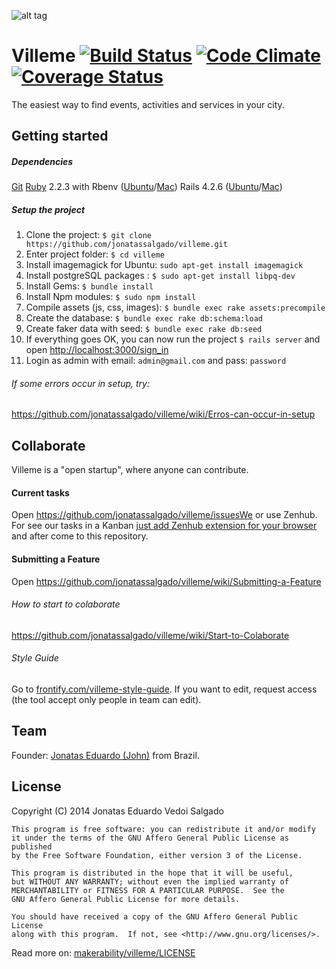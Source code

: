 ![alt tag](http://i.imgur.com/V7T6r88.jpg)

# Villeme [![Build Status](https://snap-ci.com/jonatassalgado/villeme/branch/master/build_image)](https://snap-ci.com/jonatassalgado/villeme/branch/master) [![Code Climate](https://codeclimate.com/github/makerability/villeme/badges/gpa.svg)](https://codeclimate.com/github/makerability/villeme) [![Coverage Status](https://img.shields.io/coveralls/jonatassalgado/villeme.svg)](https://coveralls.io/r/jonatassalgado/villeme?branch=master)

The easiest way to find events, activities and services in your city.

## Getting started

##### Dependencies

[Git](http://git-scm.com/)
[Ruby](https://www.ruby-lang.org) 2.2.3 with Rbenv ([Ubuntu](http://goo.gl/GV3jz9)/[Mac](http://goo.gl/iopwFk))
Rails 4.2.6 ([Ubuntu](http://goo.gl/85rKbk)/[Mac](http://goo.gl/Zq6Rgv))

##### Setup the project

1. Clone the project: `$ git clone https://github.com/jonatassalgado/villeme.git`
2. Enter project folder: `$ cd villeme`
3. Install imagemagick for Ubuntu: `sudo apt-get install imagemagick`
4. Install postgreSQL packages : `$ sudo apt-get install libpq-dev`
5. Install Gems: `$ bundle install`
6. Install Npm modules: `$ sudo npm install`
7. Compile assets (js, css, images): `$ bundle exec rake assets:precompile`
8. Create the database: `$ bundle exec rake db:schema:load`
9. Create faker data with seed: `$ bundle exec rake db:seed`
10. If everything goes OK, you can now run the project `$ rails server` and open [http://localhost:3000/sign_in](http://localhost:3000/sign_in)
11. Login as admin with email: `admin@gmail.com` and pass: `password`

###### If some errors occur in setup, try:

https://github.com/jonatassalgado/villeme/wiki/Erros-can-occur-in-setup

## Collaborate

Villeme is a "open startup", where anyone can contribute.

#### Current tasks

Open https://github.com/jonatassalgado/villeme/issuesWe or use Zenhub. For see our tasks in a Kanban [just add Zenhub extension for your browser](https://www.zenhub.com/) and after come to this repository.

#### Submitting a Feature

Open https://github.com/jonatassalgado/villeme/wiki/Submitting-a-Feature


###### How to start to colaborate

https://github.com/jonatassalgado/villeme/wiki/Start-to-Colaborate

###### Style Guide

Go to [frontify.com/villeme-style-guide](https://app.frontify.com/d/sirfXbGEnYuj/villeme-style-guide). If you want to edit, request access (the tool accept only people in team can edit).

## Team

Founder: [Jonatas Eduardo (John)](https://www.facebook.com/jonataseduardo/) from Brazil.


## License

Copyright (C) 2014  Jonatas Eduardo Vedoi Salgado

    This program is free software: you can redistribute it and/or modify
    it under the terms of the GNU Affero General Public License as published
    by the Free Software Foundation, either version 3 of the License.

    This program is distributed in the hope that it will be useful,
    but WITHOUT ANY WARRANTY; without even the implied warranty of
    MERCHANTABILITY or FITNESS FOR A PARTICULAR PURPOSE.  See the
    GNU Affero General Public License for more details.

    You should have received a copy of the GNU Affero General Public License
    along with this program.  If not, see <http://www.gnu.org/licenses/>.

Read more on: [makerability/villeme/LICENSE](https://github.com/makerability/villeme/blob/master/LICENSE)
